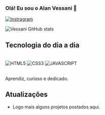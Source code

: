 ### Olá! Eu sou o Alan Vessani 🤙

[![Instragram](https://img.shields.io/badge/Instagram-E4405F?style=for-the-badge&logo=instagram&logoColor=white)]()

![Vessani GitHub stats](https://github-readme-stats.vercel.app/api?username=vessani&show_icons=true&theme=dracula)

## Tecnologia do dia a dia

<div style="display: inline_block"><br/>
        <img align="center" alt="HTML5" src="https://img.shields.io/badge/HTML5-E34F26?style=for-the-badge&logo=html5&logoColor=white"/>
        <img align="center" alt="CSS3" src="https://img.shields.io/badge/CSS3-1572B6?style=for-the-badge&logo=css3&logoColor=white"/>
         <img align="center" alt="JAVASCRIPT" src="https://img.shields.io/badge/JavaScript-F7DF1E?style=for-the-badge&logo=javascript&logoColor=black"/>
</div><br/>

Aprendiz, curioso e dedicado.

## Atualizações

- Logo mais alguns projetos postados aqui.
